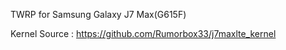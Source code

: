 TWRP for Samsung Galaxy J7 Max(G615F)

Kernel Source : https://github.com/Rumorbox33/j7maxlte_kernel
